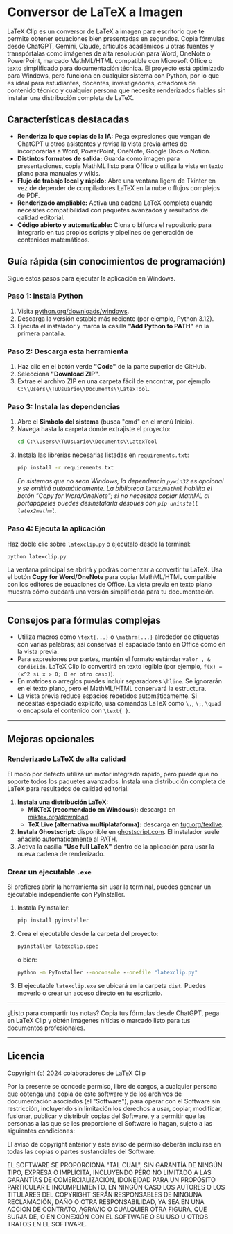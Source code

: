 # Conversor de LaTeX a Imagen

LaTeX Clip es un conversor de LaTeX a imagen para escritorio que te permite obtener ecuaciones bien presentadas en segundos. Copia fórmulas desde ChatGPT, Gemini, Claude, artículos académicos u otras fuentes y transpórtalas como imágenes de alta resolución para Word, OneNote o PowerPoint, marcado MathML/HTML compatible con Microsoft Office o texto simplificado para documentación técnica. El proyecto está optimizado para Windows, pero funciona en cualquier sistema con Python, por lo que es ideal para estudiantes, docentes, investigadores, creadores de contenido técnico y cualquier persona que necesite renderizados fiables sin instalar una distribución completa de LaTeX.

## Características destacadas

* **Renderiza lo que copias de la IA:** Pega expresiones que vengan de ChatGPT u otros asistentes y revisa la vista previa antes de incorporarlas a Word, PowerPoint, OneNote, Google Docs o Notion.
* **Distintos formatos de salida:** Guarda como imagen para presentaciones, copia MathML listo para Office o utiliza la vista en texto plano para manuales y wikis.
* **Flujo de trabajo local y rápido:** Abre una ventana ligera de Tkinter en vez de depender de compiladores LaTeX en la nube o flujos complejos de PDF.
* **Renderizado ampliable:** Activa una cadena LaTeX completa cuando necesites compatibilidad con paquetes avanzados y resultados de calidad editorial.
* **Código abierto y automatizable:** Clona o bifurca el repositorio para integrarlo en tus propios scripts y pipelines de generación de contenidos matemáticos.

## Guía rápida (sin conocimientos de programación)

Sigue estos pasos para ejecutar la aplicación en Windows.

### Paso 1: Instala Python

1. Visita [python.org/downloads/windows](https://www.python.org/downloads/windows/).
2. Descarga la versión estable más reciente (por ejemplo, Python 3.12).
3. Ejecuta el instalador y marca la casilla **"Add Python to PATH"** en la primera pantalla.

### Paso 2: Descarga esta herramienta

1. Haz clic en el botón verde **"Code"** de la parte superior de GitHub.
2. Selecciona **"Download ZIP"**.
3. Extrae el archivo ZIP en una carpeta fácil de encontrar, por ejemplo `C:\\Users\\TuUsuario\\Documents\\LatexTool`.

### Paso 3: Instala las dependencias

1. Abre el **Símbolo del sistema** (busca "cmd" en el menú Inicio).
2. Navega hasta la carpeta donde extrajiste el proyecto:
   ```cmd
   cd C:\\Users\\TuUsuario\\Documents\\LatexTool
   ```
3. Instala las librerías necesarias listadas en `requirements.txt`:
   ```cmd
   pip install -r requirements.txt
   ```
   *En sistemas que no sean Windows, la dependencia `pywin32` es opcional y se omitirá automáticamente. La biblioteca `latex2mathml` habilita el botón "Copy for Word/OneNote"; si no necesitas copiar MathML al portapapeles puedes desinstalarla después con `pip uninstall latex2mathml`.*

### Paso 4: Ejecuta la aplicación

Haz doble clic sobre `latexclip.py` o ejecútalo desde la terminal:

```cmd
python latexclip.py
```

La ventana principal se abrirá y podrás comenzar a convertir tu LaTeX. Usa el botón **Copy for Word/OneNote** para copiar MathML/HTML compatible con los editores de ecuaciones de Office. La vista previa en texto plano muestra cómo quedará una versión simplificada para tu documentación.

---

## Consejos para fórmulas complejas

* Utiliza macros como `\text{...}` o `\mathrm{...}` alrededor de etiquetas con varias palabras; así conservas el espaciado tanto en Office como en la vista previa.
* Para expresiones por partes, mantén el formato estándar `valor , & condición`. LaTeX Clip lo convertirá en texto legible (por ejemplo, `f(x) = (x^2 si x > 0; 0 en otro caso)`).
* En matrices o arreglos puedes incluir separadores `\hline`. Se ignorarán en el texto plano, pero el MathML/HTML conservará la estructura.
* La vista previa reduce espacios repetidos automáticamente. Si necesitas espaciado explícito, usa comandos LaTeX como `\,`, `\;`, `\quad` o encapsula el contenido con `\text{ }`.

---

## Mejoras opcionales

### Renderizado LaTeX de alta calidad

El modo por defecto utiliza un motor integrado rápido, pero puede que no soporte todos los paquetes avanzados. Instala una distribución completa de LaTeX para resultados de calidad editorial.

1. **Instala una distribución LaTeX:**
   * **MiKTeX (recomendado en Windows):** descarga en [miktex.org/download](https://miktex.org/download).
   * **TeX Live (alternativa multiplataforma):** descarga en [tug.org/texlive](https://www.tug.org/texlive/acquire-netinstall.html).
2. **Instala Ghostscript:** disponible en [ghostscript.com](https://ghostscript.com/releases/gsdnld.html). El instalador suele añadirlo automáticamente al PATH.
3. Activa la casilla **"Use full LaTeX"** dentro de la aplicación para usar la nueva cadena de renderizado.

### Crear un ejecutable `.exe`

Si prefieres abrir la herramienta sin usar la terminal, puedes generar un ejecutable independiente con PyInstaller.

1. Instala PyInstaller:
   ```cmd
   pip install pyinstaller
   ```
2. Crea el ejecutable desde la carpeta del proyecto:
   ```cmd
   pyinstaller latexclip.spec
   ```
   o bien:
   ```cmd
   python -m PyInstaller --noconsole --onefile "latexclip.py"
   ```
3. El ejecutable `latexclip.exe` se ubicará en la carpeta `dist`. Puedes moverlo o crear un acceso directo en tu escritorio.

---

¿Listo para compartir tus notas? Copia tus fórmulas desde ChatGPT, pega en LaTeX Clip y obtén imágenes nítidas o marcado listo para tus documentos profesionales.

---

## Licencia

Copyright (c) 2024 colaboradores de LaTeX Clip

Por la presente se concede permiso, libre de cargos, a cualquier persona que obtenga una copia
de este software y de los archivos de documentación asociados (el "Software"), para operar con
el Software sin restricción, incluyendo sin limitación los derechos a usar, copiar, modificar,
fusionar, publicar y distribuir copias del Software, y a permitir que las personas a las que se
les proporcione el Software lo hagan, sujeto a las siguientes condiciones:

El aviso de copyright anterior y este aviso de permiso deberán incluirse en todas las copias o
partes sustanciales del Software.

EL SOFTWARE SE PROPORCIONA "TAL CUAL", SIN GARANTÍA DE NINGÚN TIPO, EXPRESA O IMPLÍCITA,
INCLUYENDO PERO NO LIMITADO A LAS GARANTÍAS DE COMERCIALIZACIÓN, IDONEIDAD PARA UN PROPÓSITO
PARTICULAR E INCUMPLIMIENTO. EN NINGÚN CASO LOS AUTORES O LOS TITULARES DEL COPYRIGHT SERÁN
RESPONSABLES DE NINGUNA RECLAMACIÓN, DAÑO O OTRA RESPONSABILIDAD, YA SEA EN UNA ACCIÓN DE
CONTRATO, AGRAVIO O CUALQUIER OTRA FIGURA, QUE SURJA DE, O EN CONEXIÓN CON EL SOFTWARE O SU
USO U OTROS TRATOS EN EL SOFTWARE.
